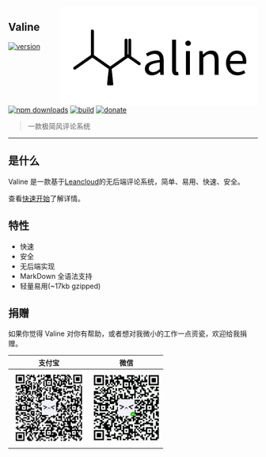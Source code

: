 <img src='./assets/logo.opacity.png' align="right" />

## Valine

[![version](https://img.shields.io/github/release/xCss/Valine.svg?style=flat-square)](https://github.com/xCss/Valine/releases) [![npm downloads](https://img.shields.io/npm/dt/valine.svg?style=flat-square)](https://www.npmjs.com/package/valine) [![build](https://img.shields.io/circleci/project/github/xCss/Valine/master.svg?style=flat-square)](https://circleci.com/gh/xCss/Valine) [![donate](https://img.shields.io/badge/$-donate-ff69b4.svg?maxAge=2592000&style=flat-square)](#donate)  

> 一款极简风评论系统

-------------------------------

## 是什么

Valine 是一款基于[Leancloud](http://leancloud.cn)的无后端评论系统，简单、易用、快速、安全。

查看[快速开始](quickstart.md)了解详情。

## 特性
- 快速
- 安全
- 无后端实现
- MarkDown 全语法支持
- 轻量易用(~17kb gzipped)

## 捐赠

如果你觉得 Valine 对你有帮助，或者想对我微小的工作一点资瓷，欢迎给我捐赠。

| 支付宝 | 微信 | 
| :------: | :------: | 
| <img width="150" src="./assets/alipay.png"> | <img width="135" src="./assets/wechat.png"> |